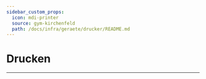 ```yaml
---
sidebar_custom_props:
  icon: mdi-printer
  source: gym-kirchenfeld
  path: /docs/infra/geraete/drucker/README.md
---
```


#  Drucken


<Features/>

---